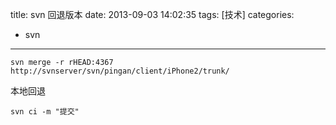 title: svn 回退版本
date: 2013-09-03 14:02:35
tags: [技术]
categories: 
- svn
---
```
svn merge -r rHEAD:4367 http://svnserver/svn/pingan/client/iPhone2/trunk/

```
本地回退

```
svn ci -m "提交"

```